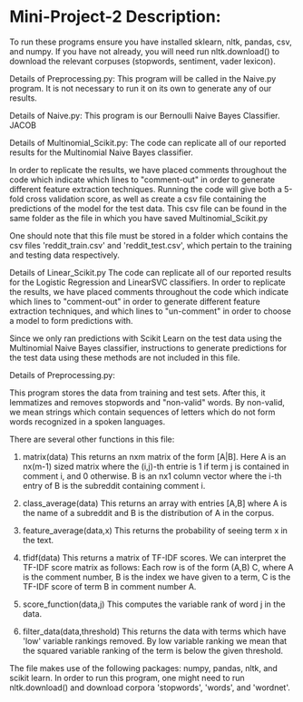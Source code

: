 # Mini-Project-2 Description:

To run these programs ensure you have installed sklearn, nltk, pandas, csv, and numpy. If you have not already, you will need run nltk.download() to download the relevant corpuses (stopwords, sentiment, vader lexicon).

Details of Preprocessing.py:
This program will be called in the Naive.py program. It is not necessary to run it on its own to generate any of our results. 

Details of Naive.py: 
This program is our Bernoulli Naive Bayes Classifier.
JACOB

Details of Multinomial_Scikit.py:
The code can replicate all of our reported results for the Multinomial Naive Bayes classifier.

In order to replicate the results, we have placed comments throughout the code which indicate which lines to "comment-out" in order to generate different feature extraction techniques. Running the code will give both a 5-fold cross validation score, as well as create a csv file containing the predictions of the model for the test data. This csv file can be found in the same folder as the file in which you have saved Multinomial_Scikit.py

One should note that this file must be stored in a folder which contains the csv files 'reddit_train.csv' and 'reddit_test.csv', which pertain to the training and testing data respectively. 

Details of Linear_Scikit.py
The code can replicate all of our reported results for the Logistic Regression and LinearSVC classifiers. In order to replicate the results, we have placed comments throughout the code which indicate which lines to "comment-out" in order to generate different feature extraction techniques, and which lines to "un-comment" in order to choose a model to form predictions with. 

Since we only ran predictions with Scikit Learn on the test data using the Multinomial Naive Bayes classifier, instructions to generate predictions for the test data using these methods are not included in this file. 


Details of Preprocessing.py:

This program stores the data from training and test sets. After this, it lemmatizes and removes stopwords and "non-valid" words. By non-valid, we mean strings which contain sequences of letters which do not form words recognized in a spoken languages. 

There are several other functions in this file:
1. matrix(data)
This returns an nxm matrix of the form [A|B]. Here A is an nx(m-1) sized matrix where the (i,j)-th entrie is 1 if term j is contained in comment i, and 0 otherwise. B is an nx1 column vector where the i-th entry of B is the subreddit containing comment i. 

2. class_average(data)
This returns an array with entries [A,B] where A is the name of a subreddit and B is the distribution of A in the corpus.

3. feature_average(data,x)
This returns the probability of seeing term x in the text.

4. tfidf(data)
This returns a matrix of TF-IDF scores. We can interpret the TF-IDF score matrix as follows: Each row is of the form (A,B) C, where A is the comment number, B is the index we have given to a term, C is the TF-IDF score of term B in comment number A. 

5. score_function(data,j)
This computes the variable rank of word j in the data.

6. filter_data(data,threshold)
This returns the data with terms which have 'low' variable rankings removed. By low variable ranking we mean that the squared variable ranking of the term is below the given threshold.

The file makes use of the following packages: numpy, pandas, nltk, and scikit learn. In order to run this program, one might need to run nltk.download() and download corpora 'stopwords', 'words', and 'wordnet'.  
